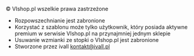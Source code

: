 © VIshop.pl wszelkie prawa zastrzeżone 
 * Rozpowszechnianie jest zabronione
 * Korzystać z szablonu może tylko użytkownik, który posiada aktywne premium w serwisie VIshop.pl na przynajmniej jednym sklepie
 * Usuwanie wzmianki ze stopki o VIshop.pl jest zabronione
 * Stworzone przez ivall <kontakt@ivall.pl>
